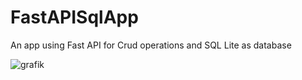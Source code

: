 # FastAPISqlApp
An app using Fast API for Crud operations and SQL Lite as database

![grafik](https://github.com/jollytrivedi2019/FastAPISqlApp/assets/58602491/593f24b1-f18b-4120-8dd3-278516455def)

